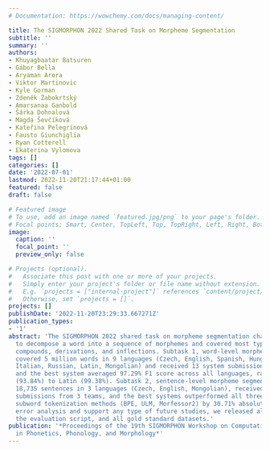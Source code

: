 ```yaml
---
# Documentation: https://wowchemy.com/docs/managing-content/

title: The SIGMORPHON 2022 Shared Task on Morpheme Segmentation
subtitle: ''
summary: ''
authors:
- Khuyagbaatar Batsuren
- Gábor Bella
- Aryaman Arora
- Viktor Martinovic
- Kyle Gorman
- Zdeněk Žabokrtský
- Amarsanaa Ganbold
- Šárka Dohnalová
- Magda Ševčíková
- Kateřina Pelegrinová
- Fausto Giunchiglia
- Ryan Cotterell
- Ekaterina Vylomova
tags: []
categories: []
date: '2022-07-01'
lastmod: 2022-11-20T21:17:44+01:00
featured: false
draft: false

# Featured image
# To use, add an image named `featured.jpg/png` to your page's folder.
# Focal points: Smart, Center, TopLeft, Top, TopRight, Left, Right, BottomLeft, Bottom, BottomRight.
image:
  caption: ''
  focal_point: ''
  preview_only: false

# Projects (optional).
#   Associate this post with one or more of your projects.
#   Simply enter your project's folder or file name without extension.
#   E.g. `projects = ["internal-project"]` references `content/project/deep-learning/index.md`.
#   Otherwise, set `projects = []`.
projects: []
publishDate: '2022-11-20T23:29:33.667271Z'
publication_types:
- '1'
abstract: 'The SIGMORPHON 2022 shared task on morpheme segmentation challenged systems
  to decompose a word into a sequence of morphemes and covered most types of morphology:
  compounds, derivations, and inflections. Subtask 1, word-level morpheme segmentation,
  covered 5 million words in 9 languages (Czech, English, Spanish, Hungarian, French,
  Italian, Russian, Latin, Mongolian) and received 13 system submissions from 7 teams
  and the best system averaged 97.29% F1 score across all languages, ranging English
  (93.84%) to Latin (99.38%). Subtask 2, sentence-level morpheme segmentation, covered
  18,735 sentences in 3 languages (Czech, English, Mongolian), received 10 system
  submissions from 3 teams, and the best systems outperformed all three state-of-the-art
  subword tokenization methods (BPE, ULM, Morfessor2) by 30.71% absolute. To facilitate
  error analysis and support any type of future studies, we released all system predictions,
  the evaluation script, and all gold standard datasets.'
publication: '*Proceedings of the 19th SIGMORPHON Workshop on Computational Research
  in Phonetics, Phonology, and Morphology*'
---
```

